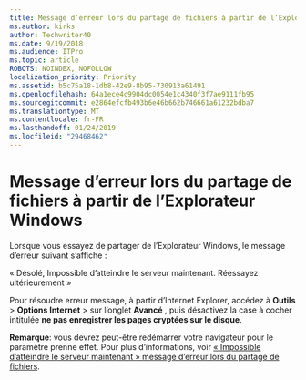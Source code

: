 ```yaml
---
title: Message d’erreur lors du partage de fichiers à partir de l’Explorateur Windows
ms.author: kirks
author: Techwriter40
ms.date: 9/19/2018
ms.audience: ITPro
ms.topic: article
ROBOTS: NOINDEX, NOFOLLOW
localization_priority: Priority
ms.assetid: b5c75a18-1db8-42e9-8b95-730913a61491
ms.openlocfilehash: 64a1ece4c9904dc0054e1c4340f3f7ae9111fb95
ms.sourcegitcommit: e2864efcfb493b6e46b662b746661a61232bdba7
ms.translationtype: MT
ms.contentlocale: fr-FR
ms.lasthandoff: 01/24/2019
ms.locfileid: "29468462"
---
```

# <a name="error-message-when-sharing-files-from-windows-explorer"></a>Message d’erreur lors du partage de fichiers à partir de l’Explorateur Windows

Lorsque vous essayez de partager de l’Explorateur Windows, le message d’erreur suivant s’affiche :
  
« Désolé, Impossible d’atteindre le serveur maintenant. Réessayez ultérieurement »
  
Pour résoudre erreur message, à partir d’Internet Explorer, accédez à **Outils** \> **Options Internet** \> sur l’onglet **Avancé** , puis désactivez la case à cocher intitulée **ne pas enregistrer les pages cryptées sur le disque**. 
  
 **Remarque**: vous devrez peut-être redémarrer votre navigateur pour le paramètre prenne effet. Pour plus d’informations, voir [« Impossible d’atteindre le serveur maintenant » message d’erreur lors du partage de fichiers](https://go.microsoft.com/fwlink/?linkid=2022914).
  

